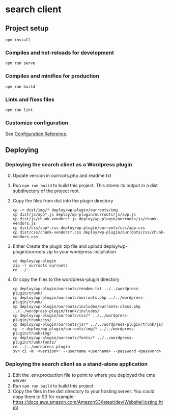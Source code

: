 # search client

## Project setup
```
npm install
```

### Compiles and hot-reloads for development
```
npm run serve
```

### Compiles and minifies for production
```
npm run build
```

### Lints and fixes files
```
npm run lint
```

### Customize configuration
See [Configuration Reference](https://cli.vuejs.org/config/).

## Deploying

### Deploying the search client as a Wordpress plugin

0. Update version in ourroots.php and readme.txt

1. Run `npm run build` to build this project. This stores its output in a dist subdirectory of the project root.

2. Copy the files from dist into the plugin directory
    ```
    cp -r dist/img/* deploy/wp-plugin/ourroots/img
    cp dist/js/app*.js deploy/wp-plugin/ourroots/js/app.js
    cp dist/js/chunk-vendors*.js deploy/wp-plugin/ourroots/js/chunk-vendors.js
    cp dist/css/app*.css deploy/wp-plugin/ourroots/css/app.css
    cp dist/css/chunk-vendors*.css deploy/wp-plugin/ourroots/css/chunk-vendors.css
    ```
3. Either Create the plugin zip file and upload deploy/wp-plugin/ourroots.zip to your wordpress installation
    ```
    cd deploy/wp-plugin
    zip -r ourroots ourroots
    cd ../..
    ```
4. Or copy the files to the wordpress-plugin directory
   ```
   cp deploy/wp-plugin/ourroots/readme.txt ../../wordpress-plugin/trunk/
   cp deploy/wp-plugin/ourroots/ourroots.php ../../wordpress-plugin/trunk/
   cp deploy/wp-plugin/ourroots/includes/ourroots-class.php ../../wordpress-plugin/trunk/includes/
   cp deploy/wp-plugin/ourroots/css/* ../../wordpress-plugin/trunk/css/
   cp deploy/wp-plugin/ourroots/js/* ../../wordpress-plugin/trunk/js/
   cp -r deploy/wp-plugin/ourroots/img/* ../../wordpress-plugin/trunk/img/
   cp deploy/wp-plugin/ourroots/fonts/* ../../wordpress-plugin/trunk/fonts/
   cd ../../wordpress-plugin
   svn ci -m '<version>' --username <username> --password <password>
   ```


### Deploying the search client as a stand-alone application

1. Edit the .env.production file to point to where you deployed the cms server
2. Run `npm run build` to build this project
3. Copy the files in the dist directory to your hosting server. You could copy them to S3 for example: https://docs.aws.amazon.com/AmazonS3/latest/dev/WebsiteHosting.html
